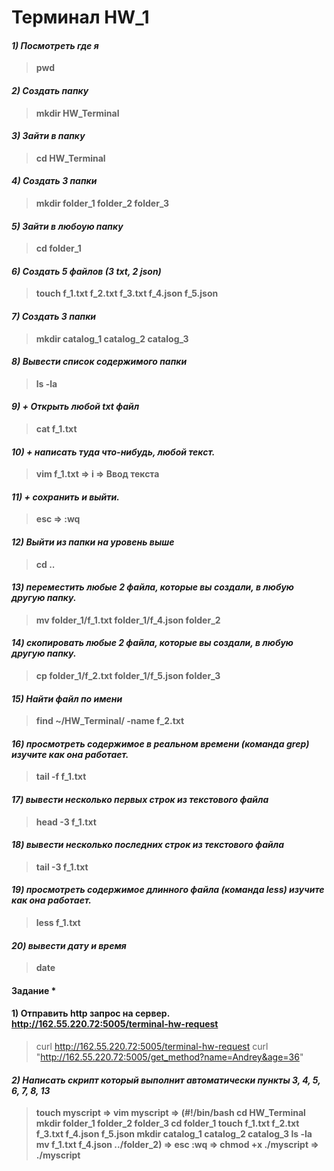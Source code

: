 # Терминал HW_1

#### **_1) Посмотреть где я_**

> **pwd**

#### **_2) Создать папку_**

> **mkdir HW_Terminal**

#### **_3) Зайти в папку_**

> **cd HW_Terminal**

#### **_4) Создать 3 папки_**

> **mkdir folder_1 folder_2 folder_3**

#### **_5) Зайти в любоую папку_**

> **cd folder_1**

#### **_6) Создать 5 файлов (3 txt, 2 json)_**

> **touch f_1.txt f_2.txt f_3.txt f_4.json f_5.json**

#### **_7) Создать 3 папки_**

> **mkdir catalog_1 catalog_2 catalog_3**

#### **_8) Вывести список содержимого папки_**

> **ls -la**

#### **_9) + Открыть любой txt файл_**

> **cat f_1.txt**

#### **_10) + написать туда что-нибудь, любой текст._**

> **vim f_1.txt => i => Ввод текста**

#### **_11) + сохранить и выйти._**

> **esc => :wq**

#### **_12) Выйти из папки на уровень выше_**

> **cd ..**

#### **_13) переместить любые 2 файла, которые вы создали, в любую другую папку._**

> **mv folder_1/f_1.txt folder_1/f_4.json folder_2**

#### **_14) скопировать любые 2 файла, которые вы создали, в любую другую папку._**

> **cp folder_1/f_2.txt folder_1/f_5.json folder_3**

#### **_15) Найти файл по имени_**

> **find ~/HW_Terminal/ -name f_2.txt**

#### **_16) просмотреть содержимое в реальном времени (команда grep) изучите как она работает._**

> **tail -f f_1.txt**

#### **_17) вывести несколько первых строк из текстового файла_**

> **head -3 f_1.txt**

#### **_18) вывести несколько последних строк из текстового файла_**

> **tail -3 f_1.txt**

#### **_19) просмотреть содержимое длинного файла (команда less) изучите как она работает._**

> **less f_1.txt**

#### **_20) вывести дату и время_**

> **date**

#### Задание \*

#### **1) Отправить http запрос на сервер. http://162.55.220.72:5005/terminal-hw-request**

> curl http://162.55.220.72:5005/terminal-hw-request
> curl "http://162.55.220.72:5005/get_method?name=Andrey&age=36"

#### **_2) Написать скрипт который выполнит автоматически пункты 3, 4, 5, 6, 7, 8, 13_**

> **touch myscript => vim myscript =>
> (#!/bin/bash
> cd HW_Terminal
> mkdir folder_1 folder_2 folder_3
> cd folder_1
> touch f_1.txt f_2.txt f_3.txt f_4.json f_5.json
> mkdir catalog_1 catalog_2 catalog_3
> ls -la
> mv f_1.txt f_4.json ../folder_2) =>
> esc :wq => chmod +x ./myscript => ./myscript**
